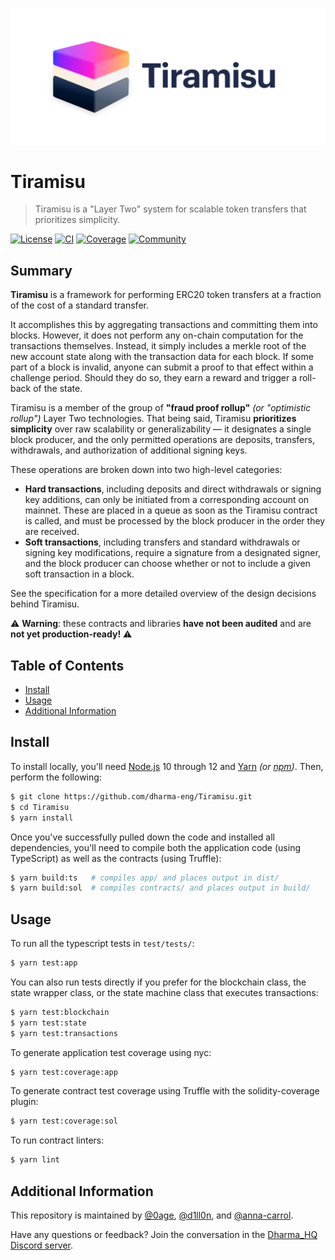 ![Tiramisu](img/tiramisu-banner.png)

# Tiramisu
> Tiramisu is a "Layer Two" system for scalable token transfers that prioritizes simplicity.

[![License](https://img.shields.io/github/license/dharma-eng/Tiramisu.svg)](https://github.com/dharma-eng/Tiramisu/blob/master/LICENSE.md) [![CI](https://github.com/dharma-eng/Tiramisu/workflows/Node.js%20CI/badge.svg)](https://github.com/dharma-eng/Tiramisu/actions?query=workflow%3A%22Tiramisu%22) [![Coverage](https://img.shields.io/coveralls/github/dharma-eng/Tiramisu)](https://coveralls.io/github/dharma-eng/Tiramisu) [![Community](https://img.shields.io/badge/community-Discord-blueviolet)](https://discordapp.com/invite/qvKTDgR)

## Summary
**Tiramisu** is a framework for performing ERC20 token transfers at a fraction of the cost of a standard transfer.

It accomplishes this by aggregating transactions and committing them into blocks. However, it does not perform any on-chain computation for the transactions themselves. Instead, it simply includes a merkle root of the new account state along with the transaction data for each block. If some part of a block is invalid, anyone can submit a proof to that effect within a challenge period. Should they do so, they earn a reward and trigger a roll-back of the state.

Tiramisu is a member of the group of **"fraud proof rollup"** _(or "optimistic rollup")_ Layer Two technologies. That being said, Tiramisu **prioritizes simplicity** over raw scalability or generalizability — it designates a single block producer, and the only permitted operations are deposits, transfers, withdrawals, and authorization of additional signing keys.

These operations are broken down into two high-level categories:

- **Hard transactions**, including deposits and direct withdrawals or signing key additions, can only be initiated from a corresponding account on mainnet. These are placed in a queue as soon as the Tiramisu contract is called, and must be processed by the block producer in the order they are received.
- **Soft transactions**, including transfers and standard withdrawals or signing key modifications, require a signature from a designated signer, and the block producer can choose whether or not to include a given soft transaction in a block.

See the specification for a more detailed overview of the design decisions behind Tiramisu.

⚠️ **Warning**: these contracts and libraries **have not been audited** and are **not yet production-ready!** ⚠️

## Table of Contents
- [Install](#install)
- [Usage](#usage)
- [Additional Information](#additional-information)

## Install
To install locally, you'll need [Node.js](https://nodejs.org/) 10 through 12 and [Yarn](https://yarnpkg.com/) _(or [npm](https://www.npmjs.com/))_. Then, perform the following:

```sh
$ git clone https://github.com/dharma-eng/Tiramisu.git
$ cd Tiramisu
$ yarn install
```

Once you've successfully pulled down the code and installed all dependencies, you'll need to compile both the application code (using TypeScript) as well as the contracts (using Truffle):

```sh
$ yarn build:ts   # compiles app/ and places output in dist/
$ yarn build:sol  # compiles contracts/ and places output in build/
```

## Usage
To run all the typescript tests in `test/tests/`:

```sh
$ yarn test:app
```

You can also run tests directly if you prefer for the blockchain class, the state wrapper class, or the state machine class that executes transactions:

```sh
$ yarn test:blockchain
$ yarn test:state
$ yarn test:transactions
```

To generate application test coverage using nyc:

```sh
$ yarn test:coverage:app
```

To generate contract test coverage using Truffle with the solidity-coverage plugin:

```sh
$ yarn test:coverage:sol
```

To run contract linters:

```sh
$ yarn lint
```

## Additional Information
This repository is maintained by [@0age](https://github.com/0age), [@d1ll0n](https://github.com/d1ll0n), and [@anna-carrol](https://github.com/anna-carroll).

Have any questions or feedback? Join the conversation in the [Dharma_HQ Discord server](https://discordapp.com/invite/qvKTDgR).
